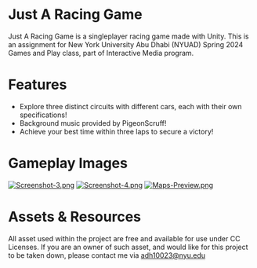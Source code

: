 
# Just A Racing Game 

Just A Racing Game is a singleplayer racing game made with Unity. This is an assignment for New York University Abu Dhabi (NYUAD) Spring 2024 Games and Play class, part of Interactive Media program.

# Features
- Explore three distinct circuits with different cars, each with their own specifications!
- Background music provided by PigeonScruff!
- Achieve your best time within three laps to secure a victory!

# Gameplay Images

[![Screenshot-3.png](https://i.postimg.cc/1zTTkt2b/Screenshot-3.png)](https://postimg.cc/LqtNfHHV)
[![Screenshot-4.png](https://i.postimg.cc/5yWrtrx3/Screenshot-4.png)](https://postimg.cc/Hc3zZB8c)
[![Maps-Preview.png](https://i.postimg.cc/tJFLtjrw/Maps-Preview.png)](https://postimg.cc/CnLPSWps)

# Assets & Resources
All asset used within the project are free and available for use under CC Licenses. If you are an owner of such asset, and would like for this project to be taken down, please contact me via adh10023@nyu.edu


